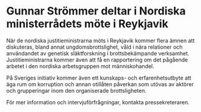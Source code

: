 # Gunnar Strömmer deltar i Nordiska ministerrådets möte i Reykjavik

När de nordiska justitieministrarna möts i Reykjavik kommer flera ämnen att diskuteras, bland annat ungdomsbrottslighet, våld i nära relationer och användandet av genetisk släktforskning i brottsbekämpande verksamhet. Justitieministrarna kommer även att få en rapportering om det pågående arbetet i den nordiska arbetsgruppen mot människohandel.

På Sveriges initiativ kommer även ett kunskaps\- och erfarenhetsutbyte att äga rum om korruption och annan otillåten påverkan som utövas av aktörer och grupperingar inom den organiserade brottsligheten.

För mer information och intervjuförfrågningar, kontakta pressekreteraren.
